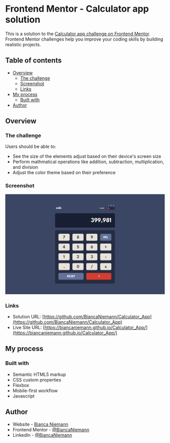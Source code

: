 # Frontend Mentor - Calculator app solution

This is a solution to the [Calculator app challenge on Frontend Mentor](https://www.frontendmentor.io/challenges/calculator-app-9lteq5N29). Frontend Mentor challenges help you improve your coding skills by building realistic projects. 

## Table of contents

- [Overview](#overview)
  - [The challenge](#the-challenge)
  - [Screenshot](#screenshot)
  - [Links](#links)
- [My process](#my-process)
  - [Built with](#built-with)
- [Author](#author)

## Overview

### The challenge

Users should be able to:

- See the size of the elements adjust based on their device's screen size
- Perform mathmatical operations like addition, subtraction, multiplication, and division
- Adjust the color theme based on their preference

### Screenshot

![](./images/desktop-design-theme-1.jpg)

### Links

- Solution URL: [https://github.com/BiancaNiemann/Calculator_App](https://github.com/BiancaNiemann/Calculator_App)
- Live Site URL: [https://biancaniemann.github.io/Calculator_App/](https://biancaniemann.github.io/Calculator_App/)

## My process

### Built with

- Semantic HTML5 markup
- CSS custom properties
- Flexbox
- Mobile-first workflow
- Javascript

## Author

- Website - [Bianca Niemann](https://portfolio-seven-sepia-13.vercel.app/)
- Frontend Mentor - [@BiancaNiemann](https://www.frontendmentor.io/profile/BiancaNiemann)
- LinkedIn - [@BiancaNiemann](https://www.linkedin.com/in/bianca-niemann-8671b1246/)




